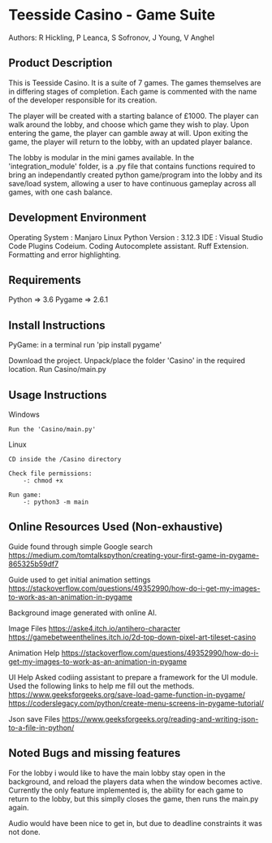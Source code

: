 Teesside Casino - Game Suite
============================

Authors: R Hickling,
         P Leanca,
         S Sofronov,
         J Young,
         V Anghel

Product Description
-------------------

This is Teesside Casino. It is a suite of 7 games.
The games themselves are in differing stages of completion. Each game is commented with the name of the developer responsible for its creation.

The player will be created with a starting balance of £1000. The player can walk around the lobby, and choose which game they wish to play. Upon entering the game, the player can gamble away at will. Upon exiting the game, the player will return to the lobby, with an updated player balance. 

The lobby is modular in the mini games available. In the 'integration_module' folder, is a .py file that contains functions required to bring an independantly created python game/program into the lobby and its save/load system, allowing a user to have continuous gameplay across all games, with one cash balance.



Development Environment
-----------------------

Operating System : Manjaro Linux 
Python Version : 3.12.3
IDE : Visual Studio Code
        Plugins
            Codeium. Coding Autocomplete assistant.
            Ruff Extension. Formatting and error highlighting.


Requirements
------------

Python => 3.6
Pygame => 2.6.1


Install Instructions
--------------------

PyGame: in a terminal run 'pip install pygame'

Download the project. Unpack/place the folder 'Casino' in the required location.
Run Casino/main.py


Usage Instructions
------------------

Windows

    Run the 'Casino/main.py'

Linux

    CD inside the /Casino directory
    
    Check file permissions:        
        -: chmod +x

    Run game:        
        -: python3 -m main


Online Resources Used
(Non-exhaustive)
---------------------

Guide found through simple Google search
    https://medium.com/tomtalkspython/creating-your-first-game-in-pygame-865325b59df7

Guide used to get initial animation settings
    https://stackoverflow.com/questions/49352990/how-do-i-get-my-images-to-work-as-an-animation-in-pygame

Background image generated with online AI.

Image Files
    https://aske4.itch.io/antihero-character
    https://gamebetweenthelines.itch.io/2d-top-down-pixel-art-tileset-casino

Animation Help
    https://stackoverflow.com/questions/49352990/how-do-i-get-my-images-to-work-as-an-animation-in-pygame

UI Help
    Asked codiing assistant to prepare a framework for the UI module.
        Used the following links to help me fill out the methods.
    https://www.geeksforgeeks.org/save-load-game-function-in-pygame/
    https://coderslegacy.com/python/create-menu-screens-in-pygame-tutorial/

Json save Files
    https://www.geeksforgeeks.org/reading-and-writing-json-to-a-file-in-python/


 
Noted Bugs and missing features
-------------------------------

For the lobby i would like to have the main lobby stay open in the background, and reload the players data when the window becomes active. Currently the only feature implemented is, the ability for each game to return to the lobby, but this simplly closes the game, then runs the main.py again.

Audio would have been nice to get in, but due to deadline constraints it was not done.


